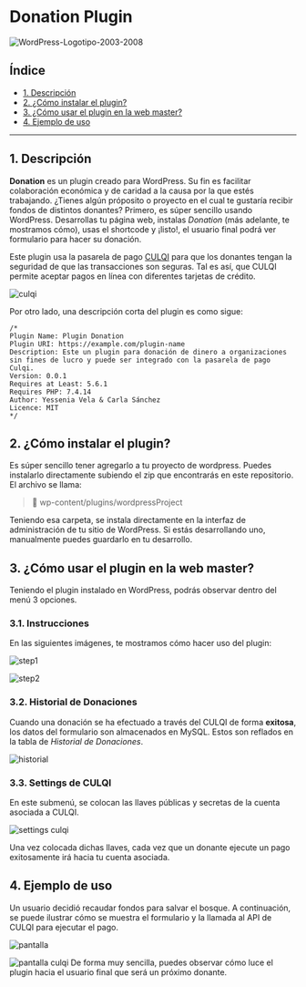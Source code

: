 # Donation Plugin
![WordPress-Logotipo-2003-2008](https://user-images.githubusercontent.com/77126999/135352319-59e78091-1227-415b-a75d-76306daaa169.jpg)

## Índice

* [1. Descripción](#1-preámbulo)
* [2. ¿Cómo instalar el plugin?](#2-¿cómo-instalar-el-plugin?)
* [3. ¿Cómo usar el plugin en la web master?](#3-¿Cómo-usar-el-plugin?)
* [4. Ejemplo de uso](#4-ejemplo-de-uso)

***

## 1. Descripción

**Donation** es un plugin creado para WordPress. Su fin es facilitar colaboración 
económica y de caridad a la causa por la que estés trabajando. ¿Tienes algún próposito
o proyecto en el cual te gustaría recibir fondos de distintos donantes? Primero, es
súper sencillo usando WordPress. Desarrollas tu página web, instalas *Donation* 
(más adelante, te mostramos cómo), usas el shortcode y ¡listo!, el usuario final podrá
ver formulario para hacer su donación.

Este plugin usa la pasarela de pago [CULQI](https://docs.culqi.com/#/pagos/inicio) 
para que los donantes tengan la seguridad de que las transacciones son seguras. Tal es
así, que CULQI permite aceptar pagos en línea con diferentes tarjetas de crédito.  

![culqi](https://user-images.githubusercontent.com/77126999/135353200-f6fffbe7-7828-4fd9-b65d-e3af19342a3f.png)

Por otro lado, una descripción corta del plugin es como sigue:

```
/*
Plugin Name: Plugin Donation
Plugin URI: https://example.com/plugin-name
Description: Este un plugin para donación de dinero a organizaciones sin fines de lucro y puede ser integrado con la pasarela de pago Culqi.
Version: 0.0.1
Requires at Least: 5.6.1
Requires PHP: 7.4.14
Author: Yessenia Vela & Carla Sánchez
Licence: MIT
*/
```

## 2. ¿Cómo instalar el plugin?

Es súper sencillo tener agregarlo a tu proyecto de wordpress. Puedes instalarlo 
directamente subiendo el zip que encontrarás en este repositorio. El archivo se llama:

> 📁 wp-content/plugins/wordpressProject

Teniendo esa carpeta, se instala directamente en la interfaz de administración de tu 
sitio de WordPress. Si estás desarrollando uno, manualmente puedes guardarlo en tu desarrollo.

## 3. ¿Cómo usar el plugin en la web master?

Teniendo el plugin instalado en WordPress, podrás observar dentro del menú 3 opciones.

### 3.1. Instrucciones

En las siguientes imágenes, te mostramos cómo hacer uso del plugin:

![step1](https://user-images.githubusercontent.com/77126999/135352544-de10f932-40a6-482e-b5f4-5d6b478c9263.png)

![step2](https://user-images.githubusercontent.com/77126999/135352578-9264eb25-9a42-4bfa-91f4-24e9bb9ef57d.png)

### 3.2. Historial de Donaciones

Cuando una donación se ha efectuado a través del CULQI de forma **exitosa**, los datos del 
formulario son almacenados en MySQL. Estos son reflados en la tabla de *Historial de Donaciones*.

![historial](https://user-images.githubusercontent.com/77126999/135352603-5b359c11-4722-4e9a-a0e3-aa53f7e93dc8.png)

### 3.3. Settings de CULQI

En este submenú, se colocan las llaves públicas y secretas de la cuenta asociada a CULQI.

![settings culqi](https://user-images.githubusercontent.com/77126999/135352644-f06d9df9-5045-42ea-8dbe-46a2c990674f.png)

Una vez colocada dichas llaves, cada vez que un donante ejecute un pago exitosamente irá hacia tu
cuenta asociada.

## 4. Ejemplo de uso

Un usuario decidió recaudar fondos para salvar el bosque. A continuación, se puede ilustrar cómo
se muestra el formulario y la llamada al API de CULQI para ejecutar el pago.

![pantalla](https://user-images.githubusercontent.com/77126999/135352773-74fe9efa-711c-4fc7-b33c-239c164ff054.png)

![pantalla culqi](https://user-images.githubusercontent.com/77126999/135352795-6c0ac770-506a-4fb5-91b3-c3273c38c929.png)
De forma muy sencilla, puedes observar cómo luce el plugin hacia el usuario final que será 
un próximo donante.
